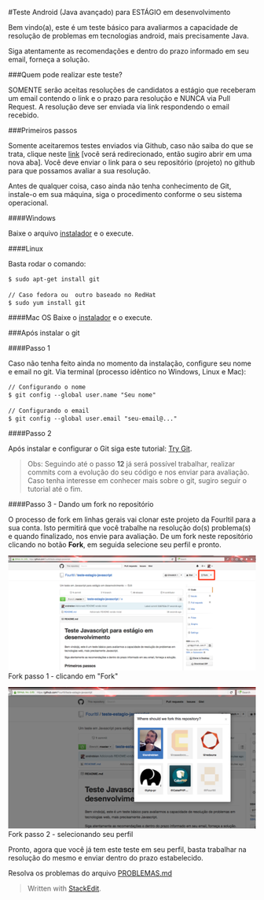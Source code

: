 #Teste Android (Java avançado) para ESTÁGIO em desenvolvimento


Bem vindo(a), este é um teste básico para avaliarmos a capacidade de resolução de problemas em tecnologias android, mais precisamente Java.

Siga atentamente as recomendações e dentro do prazo informado em seu email, forneça a solução.

###Quem pode realizar este teste?

SOMENTE serão aceitas resoluções de candidatos a estágio que receberam um email contendo o link e o prazo para resolução e NUNCA via Pull Request. A resolução deve ser enviada via link respondendo o email recebido.


###Primeiros passos

Somente aceitaremos testes enviados via Github, caso não saiba do que se trata, clique neste [link](https://github.com/) [você será redirecionado, então sugiro abrir em uma nova aba]. Você deve enviar o link para o seu repositório (projeto) no github para que possamos avaliar a sua resolução.

Antes de qualquer coisa, caso ainda não tenha conhecimento de Git, instale-o em sua máquina, siga o procedimento conforme o seu sistema operacional.

####Windows

Baixe o arquivo [instalador](https://git-scm.com/download/win) e o execute.

####Linux

Basta rodar o comando:
```shell
$ sudo apt-get install git

// Caso fedora ou  outro baseado no RedHat
$ sudo yum install git
```

####Mac OS
Baixe o [instalador](http://git-scm.com/download/mac) e o execute.

###Após instalar o git

####Passo 1

Caso não tenha feito ainda no momento da instalação, configure seu nome e email no git.
Via terminal (processo idêntico no Windows, Linux e Mac):

```shell
// Configurando o nome
$ git config --global user.name "Seu nome"

// Configurando o email
$ git config --global user.email "seu-email@..."
```


####Passo 2

Após instalar e configurar o Git siga este tutorial: [Try Git](https://try.github.io/levels/1/challenges/1). 

>Obs: Seguindo até o passo **12** já será possível trabalhar, realizar commits com a evolução do seu código e nos enviar para avaliação. Caso tenha interesse em conhecer mais sobre o git, sugiro seguir o tutorial até o fim.


####Passo 3 - Dando um fork no repositório

O processo de fork em linhas gerais vai clonar este projeto da FourItil para a sua conta. Isto permitirá que você trabalhe na resolução do(s) problema(s) e quando finalizado, nos envie para avaliação. De um fork neste repositório clicando no botão **Fork**, em seguida selecione seu perfil e pronto.

![clicando em "Fork"](https://github.com/FourItil/teste-estagio-javascript/blob/master/images/fork-1.png?raw=true)
Fork passo 1 - clicando em "Fork"


![selecionando seu perfil](https://github.com/FourItil/teste-estagio-javascript/blob/master/images/fork-2.png?raw=true)
Fork passo 2 - selecionando seu perfil


Pronto, agora que você já tem este teste em seu perfil, basta trabalhar na resolução do mesmo e enviar dentro do prazo estabelecido.

Resolva os problemas do arquivo [PROBLEMAS.md](https://github.com/FourItil/teste-estagio-android/blob/master/PROBLEMAS.md)




> Written with [StackEdit](https://stackedit.io/).

